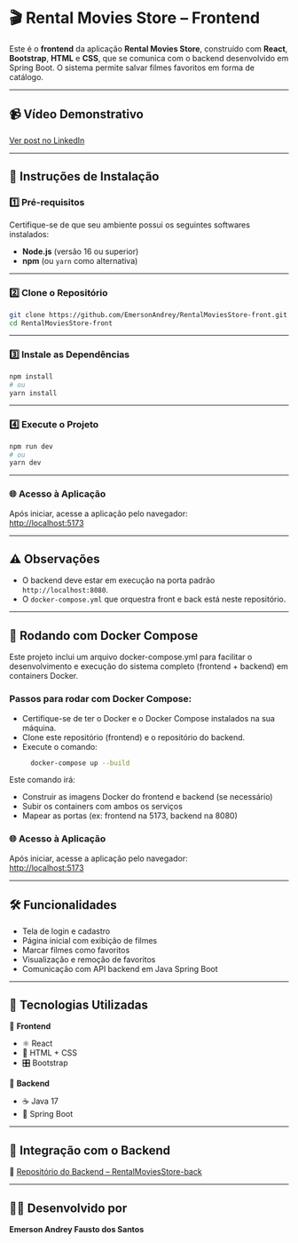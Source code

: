 # 🎬 Rental Movies Store – Frontend

Este é o **frontend** da aplicação **Rental Movies Store**, construído com **React**, **Bootstrap**, **HTML** e **CSS**, que se comunica com o backend desenvolvido em Spring Boot. O sistema permite salvar filmes favoritos em forma de catálogo.

---

## 📹 Vídeo Demonstrativo
[Ver post no LinkedIn](https://www.linkedin.com/feed/update/urn:li:activity:7297731819163049984/)  

---

## 🚀 Instruções de Instalação

### 1️⃣ Pré-requisitos
Certifique-se de que seu ambiente possui os seguintes softwares instalados:

- **Node.js** (versão 16 ou superior)
- **npm** (ou `yarn` como alternativa)

---

### 2️⃣ Clone o Repositório

```bash
git clone https://github.com/EmersonAndrey/RentalMoviesStore-front.git
cd RentalMoviesStore-front
```

---

### 3️⃣ Instale as Dependências

```bash
npm install
# ou
yarn install
```

---

### 4️⃣ Execute o Projeto

```bash
npm run dev
# ou
yarn dev
```

---

### 🌐 Acesso à Aplicação

Após iniciar, acesse a aplicação pelo navegador:  
[http://localhost:5173](http://localhost:5173)

---

## ⚠️ Observações

- O backend deve estar em execução na porta padrão `http://localhost:8080`.
- O `docker-compose.yml` que orquestra front e back está neste repositório.

---

## 🐳 Rodando com Docker Compose
Este projeto inclui um arquivo docker-compose.yml para facilitar o desenvolvimento e execução do sistema completo (frontend + backend) em containers Docker.

### Passos para rodar com Docker Compose:
- Certifique-se de ter o Docker e o Docker Compose instalados na sua máquina.
- Clone este repositório (frontend) e o repositório do backend.
- Execute o comando:
  ```bash
    docker-compose up --build
  ```
  
Este comando irá:
- Construir as imagens Docker do frontend e backend (se necessário)
- Subir os containers com ambos os serviços
- Mapear as portas (ex: frontend na 5173, backend na 8080)

### 🌐 Acesso à Aplicação

Após iniciar, acesse a aplicação pelo navegador:  
[http://localhost:5173](http://localhost:5173)

---

## 🛠️ Funcionalidades

- Tela de login e cadastro
- Página inicial com exibição de filmes
- Marcar filmes como favoritos
- Visualização e remoção de favoritos
- Comunicação com API backend em Java Spring Boot

---

## 🧱 Tecnologias Utilizadas

🔹 **Frontend**
- ⚛️ React
- 🎨 HTML + CSS
- 🎛️ Bootstrap

🔹 **Backend**
- ☕ Java 17  
- 🧩 Spring Boot  

---

## 🧩 Integração com o Backend

🔗 [Repositório do Backend – RentalMoviesStore-back](https://github.com/EmersonAndrey/RentalMoviesStore-back)

---

## 👨‍💻 Desenvolvido por

**Emerson Andrey Fausto dos Santos**  
